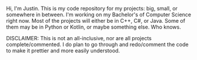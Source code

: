 Hi, I'm Justin.
This is my code repository for my projects: big, small, or somewhere in between.
I'm working on my Bachelor's of Computer Science right now.
Most of the projects will either be in C++, C#, or Java. Some of them may be in Python or Kotlin, or maybe something else. Who knows.

DISCLAIMER: This is not an all-inclusive, nor are all projects complete/commented. I do plan to go through and redo/comment the code to make it prettier and more easily understood.
